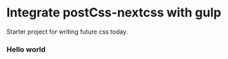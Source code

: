 # Integrate postCss-nextcss with gulp
Starter project for writing future css today.
### Hello world
